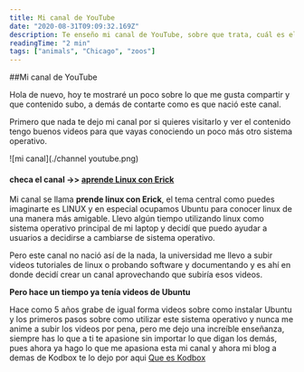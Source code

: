 ```yaml
---
title: Mi canal de YouTube
date: "2020-08-31T09:09:32.169Z"
description: Te enseño mi canal de YouTube, sobre que trata, cuál es el contenido que subo y una breve historia.
readingTime: "2 min"
tags: ["animals", "Chicago", "zoos"]
---
```


##Mi canal de YouTube

Hola de nuevo, hoy te mostraré un poco sobre lo que me gusta compartir y que contenido subo, a demás de contarte como es que nació este canal.

Primero que nada te dejo mi canal por si quieres visitarlo y ver el contenido tengo buenos videos para que vayas conociendo un poco más otro sistema operativo.

![mi canal](./channel youtube.png)
#### checa el  canal ->> [aprende Linux con Erick](https://www.youtube.com/channel/UCGLuuccCgpbBrPB_NBD1FGw)

Mi canal se llama __prende linux con Erick__, el tema central como puedes imaginarte es LINUX y en especial ocupamos Ubuntu para conocer linux de una manera más amigable. Llevo algún tiempo utilizando linux como sistema operativo principal de mi laptop y decidí que puedo ayudar a usuarios a decidirse a cambiarse de sistema operativo.

Pero este canal no nació así de la nada, la universidad me llevo a subir videos tutoriales de linux o probando software y documentando y es ahí en donde decidí crear un canal aprovechando que subiría esos videos. 

**Pero hace un tiempo ya tenía videos de Ubuntu**

Hace como 5 años grabe de igual forma videos sobre como instalar Ubuntu y los primeros pasos sobre como utilizar este sistema operativo y nunca me anime a subir los videos por pena, pero me dejo una increíble enseñanza, siempre has lo que a ti te apasione sin importar lo que digan los demás, pues ahora ya hago lo que me apasiona esta mi canal y ahora mi blog a demas de Kodbox te lo dejo por aqui [Que es Kodbox](https://erick-ruiz-blog.netlify.app/kodbox/)